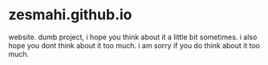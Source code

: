 # zesmahi.github.io
website.
dumb project, i hope you think about it a little bit sometimes.
i also hope you dont think about it too much.
i am sorry if you do think about it too much.
